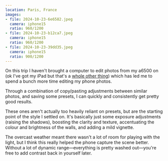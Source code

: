 ```yaml
---
location: Paris, France
images:
- file: 2024-10-23-6e6582.jpeg
  camera: iphone15
  ratio: 960/1200
- file: 2024-10-23-b12ca7.jpeg
  camera: iphone15
  ratio: 960/1200
- file: 2024-10-23-39dd35.jpeg
  camera: iphone15
  ratio: 900/1200
---
```


On this trip I haven't brought a computer to edit photos from my a6500 on (ok I've got my iPad but that's a [whole other thing](https://willhbr.net/2019/11/02/impracticalities-of-ios-photo-management-for-photographers/)) which has led me to spend a bunch more time editing my phone photos.

Through a combination of copy/pasting adjustments between similar photos, and saving some presets, I can quickly and consistently get pretty good results.

These ones aren't actually too heavily reliant on presets, but are the starting point of the style I settled on. It's basically just some exposure adjustments (raising the shadows), boosting the clarity and texture, accentuating the colour and brightness of the walls, and adding a mild vignette.

The overcast weather meant there wasn't a lot of room for playing with the light, but I think this really helped the phone capture the scene better. Without a lot of dynamic range—everything is pretty washed out—you're free to add contrast back in yourself later.